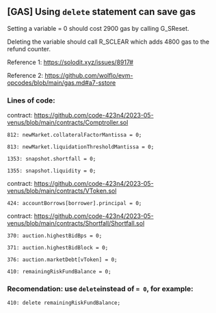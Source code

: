 ## [GAS] Using `delete` statement can save gas

Setting a variable = 0 should cost 2900 gas by calling G_SReset.

Deleting the variable should call R_SCLEAR which adds 4800 gas to the refund counter.

Reference 1: https://solodit.xyz/issues/8917#

Reference 2: https://github.com/wolflo/evm-opcodes/blob/main/gas.md#a7-sstore

### Lines of code:

contract: https://github.com/code-423n4/2023-05-venus/blob/main/contracts/Comptroller.sol

`812: newMarket.collateralFactorMantissa = 0;`

`813: newMarket.liquidationThresholdMantissa = 0;`

`1353: snapshot.shortfall = 0;`

`1355: snapshot.liquidity = 0;`

contract: https://github.com/code-423n4/2023-05-venus/blob/main/contracts/VToken.sol

`424: accountBorrows[borrower].principal = 0;`

contract: https://github.com/code-423n4/2023-05-venus/blob/main/contracts/Shortfall/Shortfall.sol

`370: auction.highestBidBps = 0;`

`371: auction.highestBidBlock = 0;`

`376: auction.marketDebt[vToken] = 0;`

`410: remainingRiskFundBalance = 0;`

### Recomendation: use `delete`instead of `= 0`, for example:

`410: delete remainingRiskFundBalance;`
